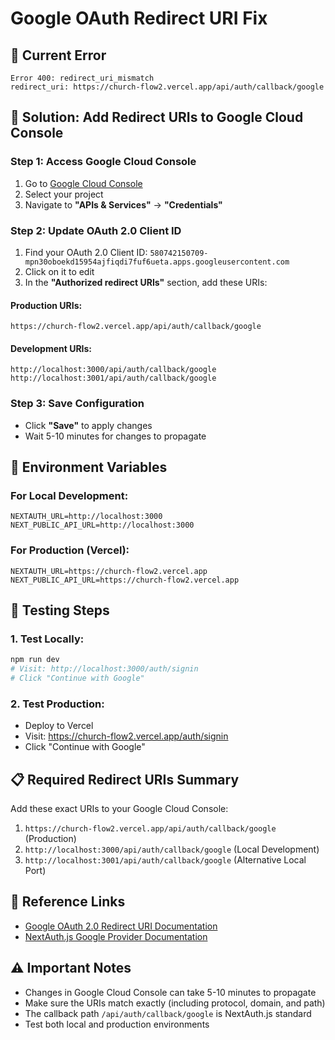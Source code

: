 # Google OAuth Redirect URI Fix

## 🚨 **Current Error**
```
Error 400: redirect_uri_mismatch
redirect_uri: https://church-flow2.vercel.app/api/auth/callback/google
```

## 🔧 **Solution: Add Redirect URIs to Google Cloud Console**

### **Step 1: Access Google Cloud Console**
1. Go to [Google Cloud Console](https://console.cloud.google.com/)
2. Select your project
3. Navigate to **"APIs & Services"** → **"Credentials"**

### **Step 2: Update OAuth 2.0 Client ID**
1. Find your OAuth 2.0 Client ID: `580742150709-mpn30oboekd15954ajfiqdi7fuf6ueta.apps.googleusercontent.com`
2. Click on it to edit
3. In the **"Authorized redirect URIs"** section, add these URIs:

#### **Production URIs:**
```
https://church-flow2.vercel.app/api/auth/callback/google
```

#### **Development URIs:**
```
http://localhost:3000/api/auth/callback/google
http://localhost:3001/api/auth/callback/google
```

### **Step 3: Save Configuration**
- Click **"Save"** to apply changes
- Wait 5-10 minutes for changes to propagate

## 🔄 **Environment Variables**

### **For Local Development:**
```env
NEXTAUTH_URL=http://localhost:3000
NEXT_PUBLIC_API_URL=http://localhost:3000
```

### **For Production (Vercel):**
```env
NEXTAUTH_URL=https://church-flow2.vercel.app
NEXT_PUBLIC_API_URL=https://church-flow2.vercel.app
```

## 🧪 **Testing Steps**

### **1. Test Locally:**
```bash
npm run dev
# Visit: http://localhost:3000/auth/signin
# Click "Continue with Google"
```

### **2. Test Production:**
- Deploy to Vercel
- Visit: https://church-flow2.vercel.app/auth/signin
- Click "Continue with Google"

## 📋 **Required Redirect URIs Summary**

Add these exact URIs to your Google Cloud Console:

1. `https://church-flow2.vercel.app/api/auth/callback/google` (Production)
2. `http://localhost:3000/api/auth/callback/google` (Local Development)
3. `http://localhost:3001/api/auth/callback/google` (Alternative Local Port)

## 🔗 **Reference Links**

- [Google OAuth 2.0 Redirect URI Documentation](https://developers.google.com/identity/protocols/oauth2/web-server#authorization-errors-redirect-uri-mismatch)
- [NextAuth.js Google Provider Documentation](https://next-auth.js.org/providers/google)

## ⚠️ **Important Notes**

- Changes in Google Cloud Console can take 5-10 minutes to propagate
- Make sure the URIs match exactly (including protocol, domain, and path)
- The callback path `/api/auth/callback/google` is NextAuth.js standard
- Test both local and production environments
